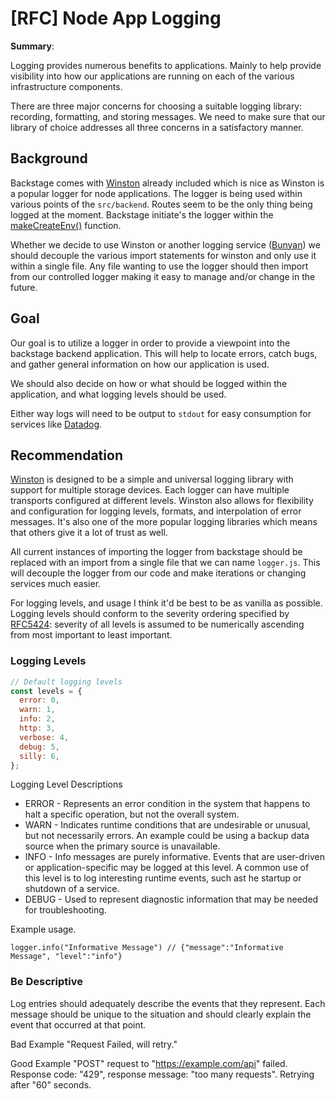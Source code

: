# [RFC] Node App Logging

**Summary**:

Logging provides numerous benefits to applications. Mainly to help provide visibility into how our applications are running on each of the various infrastructure components.

There are three major concerns for choosing a suitable logging library: recording, formatting, and storing messages. We need to make sure that our library of choice addresses all three concerns in a satisfactory manner.

## Background

Backstage comes with [Winston](https://github.com/winstonjs/winston#readme) already included which is nice as Winston is a popular logger for node applications. The logger is being used within various points of the `src/backend`. Routes seem to be the only thing being logged at the moment.
Backstage initiate's the logger within the [makeCreateEnv()](https://github.com/department-of-veterans-affairs/lighthouse-embark/blob/main/packages/backend/src/index.ts#L32) function.

Whether we decide to use Winston or another logging service ([Bunyan](https://github.com/trentm/node-bunyan#readme)) we should decouple the various import statements for winston and only use it within a single file. Any file wanting to use the logger should then import from our controlled logger making it easy to manage and/or change in the future.

## Goal

Our goal is to utilize a logger in order to provide a viewpoint into the backstage backend application. This will help to locate errors, catch bugs, and gather general information on how our application is used.

We should also decide on how or what should be logged within the application, and what logging levels should be used.

Either way logs will need to be output to `stdout` for easy consumption for services like [Datadog](https://www.datadoghq.com/).

## Recommendation

[Winston](https://github.com/winstonjs/winston#readme) is designed to be a simple and universal logging library with support for multiple storage devices. Each logger can have multiple transports configured at different levels. Winston also allows for flexibility and configuration for logging levels, formats, and interpolation of error messages. It's also one of the more popular logging libraries which means that others give it a lot of trust as well.

All current instances of importing the logger from backstage should be replaced with an import from a single file that we can name `logger.js`. This will decouple the logger from our code and make iterations or changing services much easier.

For logging levels, and usage I think it'd be best to be as vanilla as possible. Logging levels should conform to the severity ordering specified by [RFC5424](https://datatracker.ietf.org/doc/html/rfc5424): severity of all levels is assumed to be numerically ascending from most important to least important.

### Logging Levels

```js
// Default logging levels
const levels = {
  error: 0,
  warn: 1,
  info: 2,
  http: 3,
  verbose: 4,
  debug: 5,
  silly: 6,
};
```

Logging Level Descriptions

- ERROR - Represents an error condition in the system that happens to halt a specific operation, but not the overall system.
- WARN - Indicates runtime conditions that are undesirable or unusual, but not necessarily errors. An example could be using a backup data source when the primary source is unavailable.
- INFO - Info messages are purely informative. Events that are user-driven or application-specific may be logged at this level. A common use of this level is to log interesting runtime events, such ast he startup or shutdown of a service.
- DEBUG - Used to represent diagnostic information that may be needed for troubleshooting.

Example usage.

`logger.info("Informative Message") // {"message":"Informative Message", "level":"info"}`

### Be Descriptive

Log entries should adequately describe the events that they represent. Each message should be unique to the situation and should clearly explain the event that occurred at that point.

Bad Example
"Request Failed, will retry."

Good Example
"POST" request to "https://example.com/api" failed. Response code: "429", response message: "too many requests". Retrying after "60" seconds.
